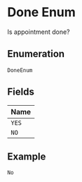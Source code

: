 
# Done Enum

Is appointment done?

## Enumeration

`DoneEnum`

## Fields

| Name |
|  --- |
| `YES` |
| `NO` |

## Example

```
No
```

